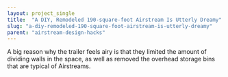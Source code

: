 ```yaml
---
layout: project_single
title:  "A DIY, Remodeled 190-square-foot Airstream Is Utterly Dreamy"
slug: "a-diy-remodeled-190-square-foot-airstream-is-utterly-dreamy"
parent: "airstream-design-hacks"
---
```

A big reason why the trailer feels airy is that they limited the amount of dividing walls in the space, as well as removed the overhead storage bins that are typical of Airstreams.